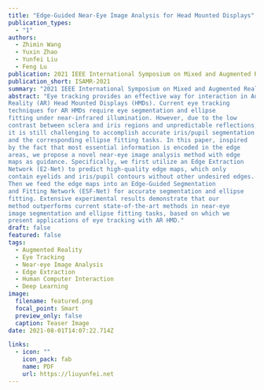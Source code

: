 ```yaml
---
title: "Edge-Guided Near-Eye Image Analysis for Head Mounted Displays"
publication_types:
  - "1"
authors:
  - Zhimin Wang
  - Yuxin Zhao
  - Yunfei Liu
  - Feng Lu
publication: 2021 IEEE International Symposium on Mixed and Augmented Reality
publication_short: ISAMR-2021
summary: "2021 IEEE International Symposium on Mixed and Augmented Reality *(ISAMR-2021)* **[Oral]**"
abstract: "Eye tracking provides an effective way for interaction in Augmented
Reality (AR) Head Mounted Displays (HMDs). Current eye tracking
techniques for AR HMDs require eye segmentation and ellipse
fitting under near-infrared illumination. However, due to the low
contrast between sclera and iris regions and unpredictable reflections,
it is still challenging to accomplish accurate iris/pupil segmentation
and the corresponding ellipse fitting tasks. In this paper, inspired
by the fact that most essential information is encoded in the edge
areas, we propose a novel near-eye image analysis method with edge
maps as guidance. Specifically, we first utilize an Edge Extraction
Network (E2-Net) to predict high-quality edge maps, which only
contain eyelids and iris/pupil contours without other undesired edges.
Then we feed the edge maps into an Edge-Guided Segmentation
and Fitting Network (ESF-Net) for accurate segmentation and ellipse
fitting. Extensive experimental results demonstrate that our
method outperforms current state-of-the-art methods in near-eye
image segmentation and ellipse fitting tasks, based on which we
present applications of eye tracking with AR HMD."
draft: false
featured: false
tags:
  - Augmented Reality
  - Eye Tracking
  - Near-eye Image Analysis
  - Edge Extraction
  - Human Computer Interaction
  - Deep Learning
image:
  filename: featured.png
  focal_point: Smart
  preview_only: false
  caption: Teaser Image
date: 2021-08-01T14:07:22.714Z

links:
  - icon: ""
    icon_pack: fab
    name: PDF
    url: https://liuyunfei.net
---
```

